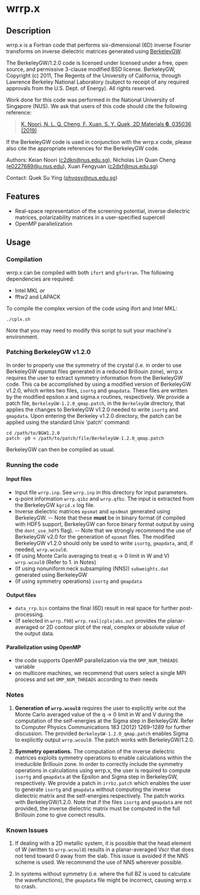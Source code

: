# wrrp.x

## Description
wrrp.x is a Fortran code that performs six-dimensional (6D) inverse Fourier transforms on inverse dielectric matrices generated using [BerkeleyGW](https://berkeleygw.org/).

The BerkeleyGW/1.2.0 code is licensed under licensed under a free, open source, and permissive 3-clause modified BSD license. BerkeleyGW, Copyright (c) 2011, The Regents of the University of California, through Lawrence Berkeley National Laboratory (subject to receipt of any required approvals from the U.S. Dept. of Energy). All rights reserved.

Work done for this code was performed in the National University of Singapore (NUS). We ask that users of this code should cite the following reference:

> [K. Noori, N. L. Q. Cheng, F. Xuan, S. Y. Quek, 2D Materials **6**, 035036 (2019)](https://doi.org/10.1088/2053-1583/ab1e06)

If the BerkeleyGW code is used in conjunction with the wrrp.x code, please also cite the appropriate references for the BerkeleyGW code.

Authors: Keian Noori (c2dkn@nus.edu.sg), Nicholas Lin Quan Cheng (e0227689@u.nus.edu), Xuan Fengyuan (c2dxf@nus.edu.sg)

Contact: Quek Su Ying (phyqsy@nus.edu.sg)

## Features
- Real-space representation of the screening potential, inverse dielectric matrices, polarizability matrices in a user-specified supercell
- OpenMP parallelization

## Usage

### Compilation
wrrp.x can be compiled with both `ifort` and `gfortran`. The following dependencies are required:
- Intel MKL *or*
- fftw2 and LAPACK

To compile the complex version of the code using ifort and Intel MKL:
```
./cplx.sh
```
Note that you may need to modify this script to suit your machine's environment.

### Patching BerkeleyGW v1.2.0
In order to properly use the symmetry of the crystal (i.e. in order to use BerkeleyGW epsmat files generated in a reduced Brillouin zone), wrrp.x requires the user to extract symmetry information from the BerkeleyGW code. This ca be accomplished by using a modified version of BerkeleyGW v1.2.0, which writes two files, `isortg` and `gmapdata`. These files are written by the modified epsilon.x and sigma.x routines, respectively. We provide a patch file, `BerkeleyGW-1.2.0_qmap.patch`, in the `BerkeleyGW` directory, that applies the changes to BerkeleyGW v1.2.0 needed to write `isortg` and `gmapdata`. Upon entering the Berkeley v1.2.0 directory, the patch can be applied using the standard Unix 'patch' command:
```
cd /path/to/BGW1.2.0
patch -p0 < /path/to/patch/file/BerkeleyGW-1.2.0_qmap.patch
```
BerkeleyGW can then be compiled as usual.

### Running the code
#### Input files
- Input file `wrrp.inp`. See `wrrp.inp` in this directory for input parameters.
- q-point information `wrrp.qibz` and `wrrp.qfbz`. The input is extracted from the BerkeleyGW `kgrid.x` log file.
- Inverse dielectric matrices `epsmat` and `eps0mat` generated using BerkeleyGW.
-- Note that these **must** be in binary format (if compiled with HDF5 support, BerkeleyGW can force binary format output by using the `dont_use_hdf5` flag).
-- Note that we strongly recommend the use of BerkeleyGW v2.0 for the generation of `epsmat` files. The modified BerkeleyGW v1.2.0 should only be used to write `isortg`, `gmapdata`, and, if needed, `wrrp.wcoul0`.
- (If using Monte Carlo averaging to treat q -> 0 limit in W and V) `wrrp.wcoul0` (Refer to 1. in Notes)
- (If using nonuniform neck subsampling (NNS)) `subweights.dat` generated using BerkeleyGW
- (If using symmetry operations) `isortg` and `gmapdata`

#### Output files
- `data_rrp.bin` contains the final (6D) result in real space for further post-processing.
- (If selected in `wrrp.f90`) `wrrp.real|cplx|abs.out` provides the planar-averaged or 2D contour plot of the real, complex or absolute value of the output data.

#### Parallelization using OpenMP
- the code supports OpenMP parallelization via the `OMP_NUM_THREADS` variable
- on multicore machines, we recommend that users select a single MPI process and set `OMP_NUM_THREADS` according to their needs

### Notes
1. **Generation of `wrrp.wcoul0`** requires the user to explicitly write out the Monte Carlo averaged value of the q -> 0 limit in W and V during the computation of the self-energies at the Sigma step in BerkeleyGW. Refer to Computer Physics Communications 183 (2012) 1269–1289 for further discussion. The provided `BerkeleyGW-1.2.0_qmap.patch` enables Sigma to explicitly output `wrrp.wcoul0`. The patch works with BerkeleyGW/1.2.0.

2. **Symmetry operations.** The computation of the inverse dielectric matrices exploits symmetry operations to enable calculations within the irreducible Brillouin zone. In order to correctly include the symmetry operations in calculations using wrrp.x, the user is required to compute `isortg` and `gmapdata` at the Epsilon and Sigma step in BerkeleyGW, respectively. We provide a patch in `irrbz.patch` which enables the user to generate `isortg` and `gmapdata` without computing the inverse dielectric matrix and the self-energies respectively. The patch works with BerkeleyGW/1.2.0. Note that if the files `isortg` and `gmapdata` are not provided, the inverse dielectric matrix must be computed in the full Brillouin zone to give correct results.

### Known Issues
1. If dealing with a 2D metallic system, it is possible that the head element of W (written to `wrrp.wcoul0`) results in a planar-averaged Vscr that does not tend toward 0 away from the slab. This issue is avoided if the NNS scheme is used. We recommend the use of NNS wherever possible.

2. In systems without symmetry (i.e. where the full BZ is used to calculate the wavefunctions), the `gmapdata` file might be incorrect, causing wrrp.x to crash.
